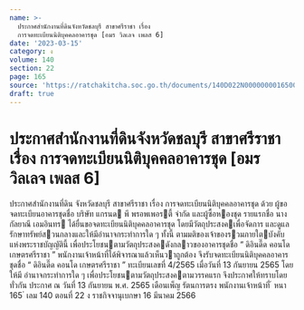 ```yaml
---
name: >-
  ประกาศสำนักงานที่ดินจังหวัดชลบุรี สาขาศรีราชา เรื่อง
  การจดทะเบียนนิติบุคคลอาคารชุด [อมร วิลเลจ เพลส 6]
date: '2023-03-15'
category: ง
volume: 140
section: 22
page: 165
source: 'https://ratchakitcha.soc.go.th/documents/140D022N0000000016500.pdf'
draft: true
---
```


# ประกาศสำนักงานที่ดินจังหวัดชลบุรี สาขาศรีราชา เรื่อง การจดทะเบียนนิติบุคคลอาคารชุด [อมร วิลเลจ เพลส 6]

ประกาศสํานักงานที่ดิน จังหวัดชลบุรี สาขาศรีราชา เรื่อง การจดทะเบียนนิติบุคคลอาคารชุด ด้วย ผู้ขอจดทะเบียนอาคารชุดชื่อ บริษัท แกรนด พี พรอพเพอรตี้ จํากัด และผู้ซื้อหองชุด รายแรกชื่อ นางกัลยาณี เอมอินทร ได้ยื่นขอจดทะเบียนนิติบุคคลอาคารชุด โดยมีวัตถุประสงคเพื่อจัดการ และดูแลรักษาทรัพย์สวนกลางและให้มีอํานาจกระทําการใด ๆ ทั้งนี้ ตามมติของเจ้าของรวมภายใตบังคับ แห่งพระราชบัญญัตินี้ เพื่อประโยชนตามวัตถุประสงคดังกลาวของอาคารชุดชื่อ “ ดิอินดี๊ด คอนโด เกษตรศรีราชา ” พนักงานเจ้าหน้าที่ได้พิจารณาแล้วเห็นวาถูกต้อง จึงรับจดทะเบียนนิติบุคคลอาคารชุดชื่อ “ ดิอินดี๊ด คอนโด เกษตรศรีราชา ” ทะเบียนเลขที่ 4/2565 เมื่อวันที่ 13 กันยายน 2565 โดยให้มี อํานาจกระทําการใด ๆ เพื่อประโยชนตามวัตถุประสงคตามวรรคแรก จึงประกาศให้ทราบโดยทั่วกัน ประกาศ ณ วันที่ 13 กันยายน พ.ศ. 2565 เดือนเพ็ญ รัตนการตรง พนักงานเจ้าหน้าที่ ้ หนา 165 ่ เลม 140 ตอนที่ 22 ง ราชกิจจานุเบกษา 16 มีนาคม 2566

